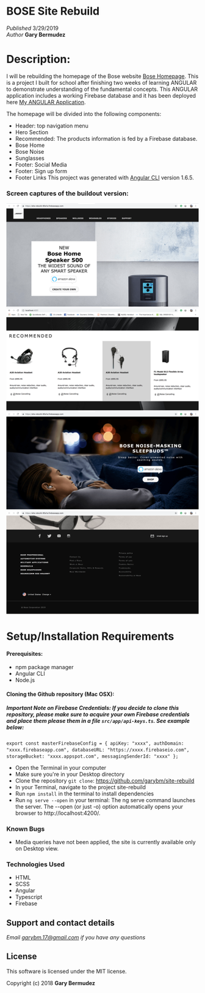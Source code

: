 # BOSE Site Rebuild

_Published_  3/29/2019 <br>
_Author_ **Gary Bermudez**

# Description:
I will be rebuilding the homepage of the Bose website [Bose Homepage](https://www.bose.com/en_us/index.html).
This is a project I built for school after finishing two weeks of learning ANGULAR to demonstrate understanding of the fundamental concepts. This ANGULAR application includes a working Firebase database and it has been deployed here [My ANGULAR Application](https://site-rebuild-80a1a.firebaseapp.com/).

The homepage will be divided into the following components:

* Header: top navigation menu
* Hero Section
* Recommended: The products information is fed by a Firebase database.
* Bose Home
* Bose Noise
* Sunglasses
* Footer: Social Media
* Footer: Sign up form
* Footer Links
This project was generated with [Angular CLI](https://github.com/angular/angular-cli) version 1.6.5.

### Screen captures of the buildout version:

![Header and Hero sections](src/assets/images/sample1.png)
![Recommended](src/assets/images/recommended.png)
![Product](src/assets/images/sample2.png)
![Footer](src/assets/images/sample3.png)


# Setup/Installation Requirements

#### Prerequisites:
* npm package manager
* Angular CLI
* Node.js

#### Cloning the Github repository (Mac OSX):
##### Important Note on  Firebase Credentials: If you decide to clone this repository, please make sure to acquire your own Firebase credentials and place them please them in a file `src/app/api-keys.ts`. See example below:

`export const masterFirebaseConfig = {
    apiKey: "xxxx",
    authDomain: "xxxx.firebaseapp.com",
    databaseURL: "https://xxxx.firebaseio.com",
    storageBucket: "xxxx.appspot.com",
    messagingSenderId: "xxxx"
  };`

* Open the Terminal in your computer
* Make sure you're in your Desktop directory
* Clone the repository `git clone`: https://github.com/garybm/site-rebuild
* In your Terminal, navigate to the project site-rebuild
* Run `npm install` in the terminal to install dependencies
* Run `ng serve --open` in your terminal: The ng serve command launches the server. The --open (or just -o) option automatically opens your browser to http://localhost:4200/.

### Known Bugs

* Media queries have not been applied, the site is currently available only on Desktop view.

### Technologies Used
* HTML
* SCSS
* Angular
* Typescript
* Firebase

## Support and contact details

_Email garybm.17@gmail.com if you have any questions_

## License

This software is licensed under the MIT license.

Copyright (c) 2018 **Gary Bermudez**

